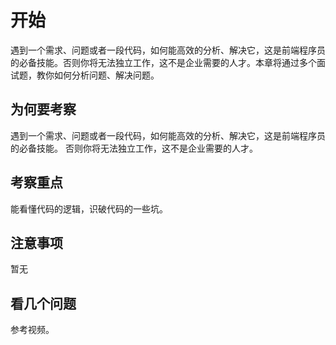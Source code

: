 # 开始

遇到一个需求、问题或者一段代码，如何能高效的分析、解决它，这是前端程序员的必备技能。否则你将无法独立工作，这不是企业需要的人才。本章将通过多个面试题，教你如何分析问题、解决问题。

## 为何要考察

遇到一个需求、问题或者一段代码，如何能高效的分析、解决它，这是前端程序员的必备技能。
否则你将无法独立工作，这不是企业需要的人才。

## 考察重点

能看懂代码的逻辑，识破代码的一些坑。

## 注意事项

暂无

## 看几个问题

参考视频。

